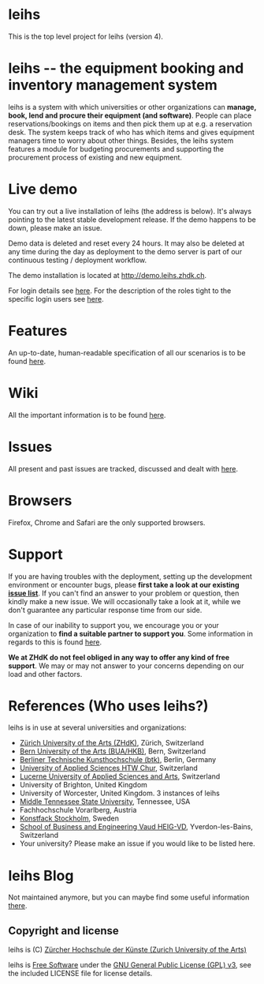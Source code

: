 # leihs

This is the top level project for leihs (version 4).

# leihs -- the equipment booking and inventory management system

leihs is a system with which universities or other organizations can **manage, book, lend and procure their equipment (and software)**. People can place reservations/bookings on items and then pick them up at e.g. a reservation desk. The system keeps track of who has which items and gives equipment managers time to worry about other things. Besides, the leihs system features a module for budgeting procurements and supporting the procurement process of existing and new equipment.

# Live demo

You can try out a live installation of leihs (the address is below). It's always pointing to the latest stable development release. If the demo happens to be down, please make an issue.

Demo data is deleted and reset every 24 hours. It may also be deleted at any time during the day as deployment to the demo server is part of our continuous testing / deployment workflow.

The demo installation is located at http://demo.leihs.zhdk.ch.

For login details see [here](https://github.com/leihs/leihs/wiki#live-demo). For the description of the roles tight to the specific login users see [here](Roles.md).

# Features

An up-to-date, human-readable specification of all our scenarios is to be found [here](https://relishapp.com/leihs/).

# Wiki

All the important information is to be found [here](https://github.com/leihs/leihs/wiki).

# Issues

All present and past issues are tracked, discussed and dealt with [here](https://github.com/leihs/leihs/issues).

# Browsers

Firefox, Chrome and Safari are the only supported browsers.

# Support

If you are having troubles with the deployment, setting up the development environment or encounter bugs, please **first take a look at our existing [issue list](https://github.com/leihs/leihs/issues)**. If you can't find an answer to your problem or question, then kindly make a new issue. We will occasionally take a look at it, while we don't guarantee any particular response time from our side.

In case of our inability to support you, we encourage you or your organization to **find a suitable partner to support you**. Some information in regards to this is found [here](https://github.com/leihs/leihs/wiki/Commercial-support).

**We at ZHdK do not feel obliged in any way to offer any kind of free support**. We may or may not answer to your concerns depending on our load and other factors.

# References (Who uses leihs?)

leihs is in use at several universities and organizations:

 * [Zürich University of the Arts (ZHdK)](http://www.zhdk.ch), Zürich, Switzerland
 * [Bern University of the Arts (BUA/HKB)](http://hkb.bfh.ch), Bern, Switzerland
 * [Berliner Technische Kunsthochschule (btk)](http://www.btk-fh.de/), Berlin, Germany
 * [University of Applied Sciences HTW Chur](http://www.fh-htwchur.ch), Switzerland
 * [Lucerne University of Applied Sciences and Arts](http://www.hslu.ch), Switzerland
 * University of Brighton, United Kingdom
 * University of Worcester, United Kingdom. 3 instances of leihs
 * [Middle Tennessee State University](http://www.mtsu.edu), Tennessee, USA
 * Fachhochschule Vorarlberg, Austria
 * [Konstfack Stockholm](http://www.konstfack.se), Sweden
 * [School of Business and Engineering Vaud HEIG-VD](https://heig-vd.ch), Yverdon-les-Bains, Switzerland
 * Your university? Please make an issue if you would like to be listed here.

# leihs Blog

Not maintained anymore, but you can maybe find some useful information [there](https://blog.zhdk.ch/leihs).

## Copyright and license

leihs is (C) [Zürcher Hochschule der Künste (Zurich University of the Arts)](http://www.zhdk.ch)

leihs is [Free Software](http://www.gnu.org/philosophy/free-sw.html) under the [GNU General Public License (GPL) v3](http://www.gnu.org/licenses/gpl-3.0.txt), see the included LICENSE file for license details.
